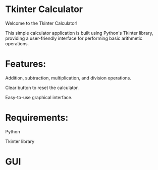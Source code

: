 # Tkinter Calculator

Welcome to the Tkinter Calculator!

This simple calculator application is built using Python's Tkinter library, providing a user-friendly interface for performing basic arithmetic operations.

# Features:

Addition, subtraction, multiplication, and division operations.

Clear button to reset the calculator.

Easy-to-use graphical interface.


# Requirements:

Python

Tkinter library

# GUI




